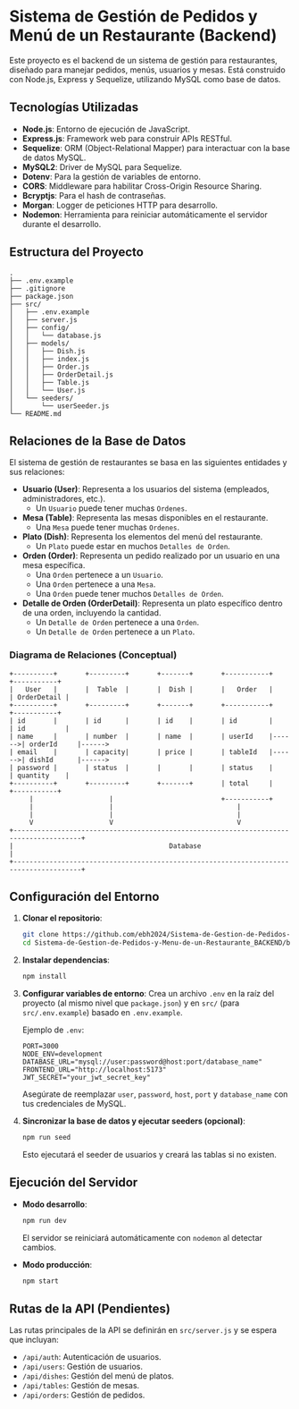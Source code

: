 # Sistema de Gestión de Pedidos y Menú de un Restaurante (Backend)

Este proyecto es el backend de un sistema de gestión para restaurantes, diseñado para manejar pedidos, menús, usuarios y mesas. Está construido con Node.js, Express y Sequelize, utilizando MySQL como base de datos.

## Tecnologías Utilizadas

*   **Node.js**: Entorno de ejecución de JavaScript.
*   **Express.js**: Framework web para construir APIs RESTful.
*   **Sequelize**: ORM (Object-Relational Mapper) para interactuar con la base de datos MySQL.
*   **MySQL2**: Driver de MySQL para Sequelize.
*   **Dotenv**: Para la gestión de variables de entorno.
*   **CORS**: Middleware para habilitar Cross-Origin Resource Sharing.
*   **Bcryptjs**: Para el hash de contraseñas.
*   **Morgan**: Logger de peticiones HTTP para desarrollo.
*   **Nodemon**: Herramienta para reiniciar automáticamente el servidor durante el desarrollo.

## Estructura del Proyecto

```
.
├── .env.example
├── .gitignore
├── package.json
├── src/
│   ├── .env.example
│   ├── server.js
│   ├── config/
│   │   └── database.js
│   ├── models/
│   │   ├── Dish.js
│   │   ├── index.js
│   │   ├── Order.js
│   │   ├── OrderDetail.js
│   │   ├── Table.js
│   │   └── User.js
│   └── seeders/
│       └── userSeeder.js
└── README.md
```

## Relaciones de la Base de Datos

El sistema de gestión de restaurantes se basa en las siguientes entidades y sus relaciones:

*   **Usuario (User)**: Representa a los usuarios del sistema (empleados, administradores, etc.).
    *   Un `Usuario` puede tener muchas `Ordenes`.
*   **Mesa (Table)**: Representa las mesas disponibles en el restaurante.
    *   Una `Mesa` puede tener muchas `Ordenes`.
*   **Plato (Dish)**: Representa los elementos del menú del restaurante.
    *   Un `Plato` puede estar en muchos `Detalles de Orden`.
*   **Orden (Order)**: Representa un pedido realizado por un usuario en una mesa específica.
    *   Una `Orden` pertenece a un `Usuario`.
    *   Una `Orden` pertenece a una `Mesa`.
    *   Una `Orden` puede tener muchos `Detalles de Orden`.
*   **Detalle de Orden (OrderDetail)**: Representa un plato específico dentro de una orden, incluyendo la cantidad.
    *   Un `Detalle de Orden` pertenece a una `Orden`.
    *   Un `Detalle de Orden` pertenece a un `Plato`.

### Diagrama de Relaciones (Conceptual)

```
+----------+       +---------+       +-------+       +-----------+       +-----------+
|   User   |       |  Table  |       |  Dish |       |   Order   |       | OrderDetail |
+----------+       +---------+       +-------+       +-----------+       +-----------+
| id       |       | id      |       | id    |       | id        |       | id          |
| name     |       | number  |       | name  |       | userId    |------>| orderId     |------>
| email    |       | capacity|       | price |       | tableId   |------>| dishId      |------>
| password |       | status  |       |       |       | status    |       | quantity    |
+----------+       +---------+       +-------+       | total     |       +-----------+
     |                   |                           +-----------+
     |                   |                               |
     |                   |                               |
     V                   V                               V
+---------------------------------------------------------------------------------------+
|                                       Database                                        |
+---------------------------------------------------------------------------------------+
```

## Configuración del Entorno

1.  **Clonar el repositorio**:
    ```bash
    git clone https://github.com/ebh2024/Sistema-de-Gestion-de-Pedidos-y-Menu-de-un-Restaurante_BACKEND.git
    cd Sistema-de-Gestion-de-Pedidos-y-Menu-de-un-Restaurante_BACKEND/backend
    ```
2.  **Instalar dependencias**:
    ```bash
    npm install
    ```
3.  **Configurar variables de entorno**:
    Crea un archivo `.env` en la raíz del proyecto (al mismo nivel que `package.json`) y en `src/` (para `src/.env.example`) basado en `.env.example`.

    Ejemplo de `.env`:
    ```
    PORT=3000
    NODE_ENV=development
    DATABASE_URL="mysql://user:password@host:port/database_name"
    FRONTEND_URL="http://localhost:5173"
    JWT_SECRET="your_jwt_secret_key"
    ```
    Asegúrate de reemplazar `user`, `password`, `host`, `port` y `database_name` con tus credenciales de MySQL.

4.  **Sincronizar la base de datos y ejecutar seeders (opcional)**:
    ```bash
    npm run seed
    ```
    Esto ejecutará el seeder de usuarios y creará las tablas si no existen.

## Ejecución del Servidor

*   **Modo desarrollo**:
    ```bash
    npm run dev
    ```
    El servidor se reiniciará automáticamente con `nodemon` al detectar cambios.

*   **Modo producción**:
    ```bash
    npm start
    ```

## Rutas de la API (Pendientes)

Las rutas principales de la API se definirán en `src/server.js` y se espera que incluyan:

*   `/api/auth`: Autenticación de usuarios.
*   `/api/users`: Gestión de usuarios.
*   `/api/dishes`: Gestión del menú de platos.
*   `/api/tables`: Gestión de mesas.
*   `/api/orders`: Gestión de pedidos.
